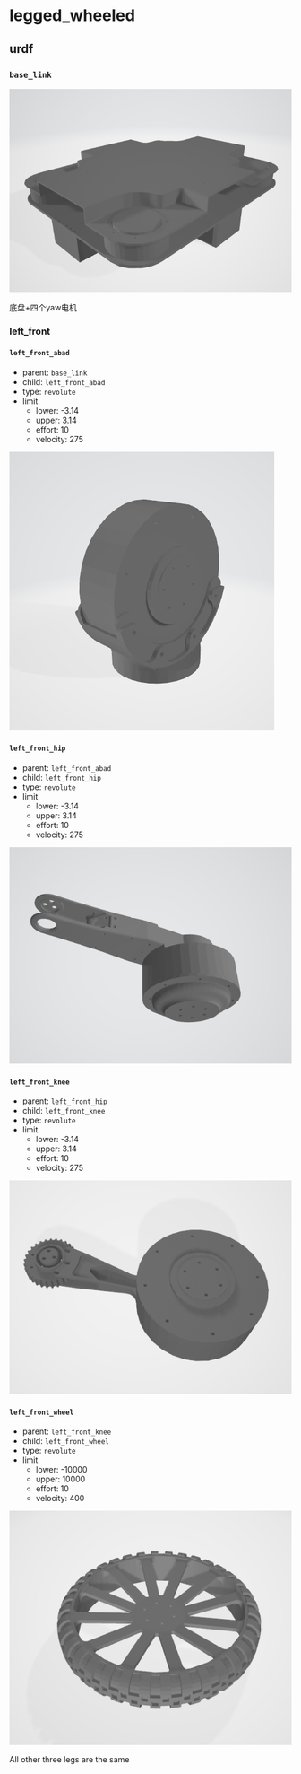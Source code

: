 # legged_wheeled

## urdf

### `base_link`

![image-20220919212510659](README.assets/image-20220919212510659.png)

底盘+四个yaw电机

### left_front

#### `left_front_abad`

- parent: `base_link`
- child: `left_front_abad`
- type: `revolute`
- limit
  - lower: -3.14
  - upper: 3.14
  - effort: 10
  - velocity: 275

![image-20220919212632064](README.assets/image-20220919212632064.png)

#### `left_front_hip`

- parent: `left_front_abad`
- child: `left_front_hip`
- type: `revolute`
- limit
  - lower: -3.14
  - upper: 3.14
  - effort: 10
  - velocity: 275

![image-20220919212703200](README.assets/image-20220919212703200.png)

#### `left_front_knee`

- parent: `left_front_hip`
- child: `left_front_knee`
- type: `revolute`
- limit
  - lower: -3.14
  - upper: 3.14
  - effort: 10
  - velocity: 275

![image-20220919212735303](README.assets/image-20220919212735303.png)

#### `left_front_wheel`

- parent: `left_front_knee`
- child: `left_front_wheel`
- type: `revolute`
- limit
  - lower: -10000
  - upper: 10000
  - effort: 10
  - velocity: 400

![image-20220919212756792](README.assets/image-20220919212756792.png)



All other three legs are the same




